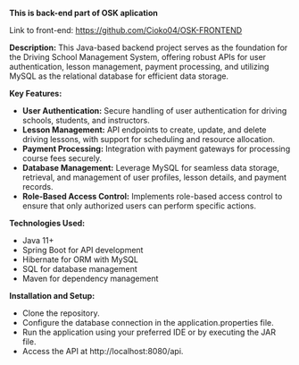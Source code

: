 **This is back-end part of OSK aplication**

Link to front-end: https://github.com/Cioko04/OSK-FRONTEND

**Description:**
This Java-based backend project serves as the foundation for the Driving School Management System, offering robust APIs for user authentication, lesson management, payment processing, and utilizing MySQL as the relational database for efficient data storage.

**Key Features:**

- **User Authentication:** Secure handling of user authentication for driving schools, students, and instructors.
- **Lesson Management:** API endpoints to create, update, and delete driving lessons, with support for scheduling and resource allocation.
- **Payment Processing:** Integration with payment gateways for processing course fees securely.
- **Database Management:** Leverage MySQL for seamless data storage, retrieval, and management of user profiles, lesson details, and payment records.
- **Role-Based Access Control:** Implements role-based access control to ensure that only authorized users can perform specific actions.

  
**Technologies Used:**

- Java 11+
- Spring Boot for API development
- Hibernate for ORM with MySQL
- SQL for database management
- Maven for dependency management


**Installation and Setup:**

- Clone the repository.
- Configure the database connection in the application.properties file.
- Run the application using your preferred IDE or by executing the JAR file.
- Access the API at http://localhost:8080/api.
